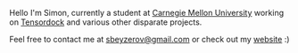 Hello I'm Simon, currently a student at [Carnegie Mellon University](https://www.cs.cmu.edu/) working on [Tensordock](https://www.tensordock.com/) and various other disparate projects.

Feel free to contact me at [sbeyzerov@gmail.com](mailto:sbeyzerov@gmail.com) or check out my [website](https://beyzerov.com/) :)
